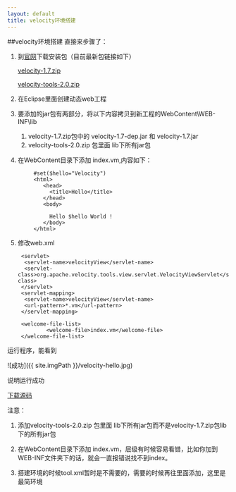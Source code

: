 ```yaml
---
layout: default
title: velocity环境搭建
---
```


##velocity环境搭建
直接来步骤了：

1. 到[官网](http://velocity.apache.org/download.cgi)下载安装包（目前最新包链接如下）

	[velocity-1.7.zip](http://mirror.bit.edu.cn/apache//velocity/engine/1.7/velocity-1.7.zip)

	[velocity-tools-2.0.zip](http://mirror.bit.edu.cn/apache//velocity/tools/2.0/velocity-tools-2.0.zip)

2. 在Eclipse里面创建动态web工程

3. 要添加的jar包有两部分，将以下内容拷贝到新工程的WebContent\WEB-INF\lib
	1. velocity-1.7.zip包中的 velocity-1.7-dep.jar 和 velocity-1.7.jar
	2. velocity-tools-2.0.zip 包里面 lib下所有jar包
	
4. 在WebContent目录下添加 index.vm,内容如下：

			#set($hello="Velocity")
			<html>
			   <head>
			     <title>Hello</title>
			   </head>
			   <body>
		
			     Hello $hello World !
			   </body>
			</html>

5. 修改web.xml

		<servlet>
		 <servlet-name>velocityView</servlet-name>
		 <servlet-class>org.apache.velocity.tools.view.servlet.VelocityViewServlet</servlet-class>
		</servlet>
		<servlet-mapping>
		 <servlet-name>velocityView</servlet-name>
		 <url-pattern>*.vm</url-pattern>
		</servlet-mapping>
		
		<welcome-file-list>
				<welcome-file>index.vm</welcome-file>
		</welcome-file-list>

运行程序，能看到

![成功]({{ site.imgPath }}/velocity-hello.jpg)

说明运行成功 

[下载源码](http://pan.baidu.com/s/1mgElYDa)

注意：

1. 添加velocity-tools-2.0.zip 包里面 lib下所有jar包而不是velocity-1.7.zip包lib下的所有jar包

2. 在WebContent目录下添加 index.vm，层级有时候容易看错，比如你加到WEB-INF文件夹下的话，就会一直报错说找不到index。

3. 搭建环境的时候tool.xml暂时是不需要的，需要的时候再往里面添加，这里是最简环境 

